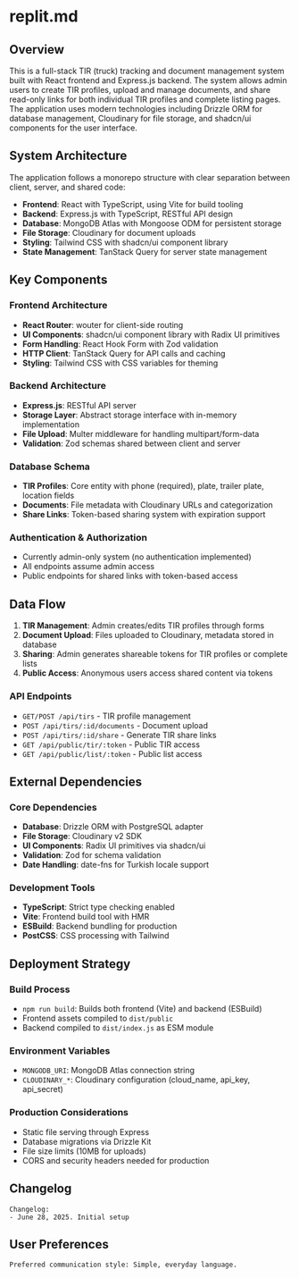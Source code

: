 # replit.md

## Overview

This is a full-stack TIR (truck) tracking and document management system built with React frontend and Express.js backend. The system allows admin users to create TIR profiles, upload and manage documents, and share read-only links for both individual TIR profiles and complete listing pages. The application uses modern technologies including Drizzle ORM for database management, Cloudinary for file storage, and shadcn/ui components for the user interface.

## System Architecture

The application follows a monorepo structure with clear separation between client, server, and shared code:

- **Frontend**: React with TypeScript, using Vite for build tooling
- **Backend**: Express.js with TypeScript, RESTful API design
- **Database**: MongoDB Atlas with Mongoose ODM for persistent storage
- **File Storage**: Cloudinary for document uploads
- **Styling**: Tailwind CSS with shadcn/ui component library
- **State Management**: TanStack Query for server state management

## Key Components

### Frontend Architecture
- **React Router**: wouter for client-side routing
- **UI Components**: shadcn/ui component library with Radix UI primitives
- **Form Handling**: React Hook Form with Zod validation
- **HTTP Client**: TanStack Query for API calls and caching
- **Styling**: Tailwind CSS with CSS variables for theming

### Backend Architecture
- **Express.js**: RESTful API server
- **Storage Layer**: Abstract storage interface with in-memory implementation
- **File Upload**: Multer middleware for handling multipart/form-data
- **Validation**: Zod schemas shared between client and server

### Database Schema
- **TIR Profiles**: Core entity with phone (required), plate, trailer plate, location fields
- **Documents**: File metadata with Cloudinary URLs and categorization
- **Share Links**: Token-based sharing system with expiration support

### Authentication & Authorization
- Currently admin-only system (no authentication implemented)
- All endpoints assume admin access
- Public endpoints for shared links with token-based access

## Data Flow

1. **TIR Management**: Admin creates/edits TIR profiles through forms
2. **Document Upload**: Files uploaded to Cloudinary, metadata stored in database
3. **Sharing**: Admin generates shareable tokens for TIR profiles or complete lists
4. **Public Access**: Anonymous users access shared content via tokens

### API Endpoints
- `GET/POST /api/tirs` - TIR profile management
- `POST /api/tirs/:id/documents` - Document upload
- `POST /api/tirs/:id/share` - Generate TIR share links
- `GET /api/public/tir/:token` - Public TIR access
- `GET /api/public/list/:token` - Public list access

## External Dependencies

### Core Dependencies
- **Database**: Drizzle ORM with PostgreSQL adapter
- **File Storage**: Cloudinary v2 SDK
- **UI Components**: Radix UI primitives via shadcn/ui
- **Validation**: Zod for schema validation
- **Date Handling**: date-fns for Turkish locale support

### Development Tools
- **TypeScript**: Strict type checking enabled
- **Vite**: Frontend build tool with HMR
- **ESBuild**: Backend bundling for production
- **PostCSS**: CSS processing with Tailwind

## Deployment Strategy

### Build Process
- `npm run build`: Builds both frontend (Vite) and backend (ESBuild)
- Frontend assets compiled to `dist/public`
- Backend compiled to `dist/index.js` as ESM module

### Environment Variables
- `MONGODB_URI`: MongoDB Atlas connection string
- `CLOUDINARY_*`: Cloudinary configuration (cloud_name, api_key, api_secret)

### Production Considerations
- Static file serving through Express
- Database migrations via Drizzle Kit
- File size limits (10MB for uploads)
- CORS and security headers needed for production

## Changelog

```
Changelog:
- June 28, 2025. Initial setup
```

## User Preferences

```
Preferred communication style: Simple, everyday language.
```